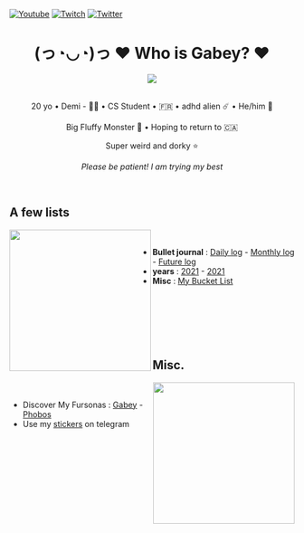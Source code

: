 [![Youtube](https://img.shields.io/badge/-Youtube-FF0000?style=flat-square)]()
[![Twitch](https://img.shields.io/badge/-Twitch-6441a5?style=flat-square)]()
[![Twitter](https://img.shields.io/badge/-Twitter-1DA1F2?style=flat-square)](https://twitter.com/onetrickwolfy)

<div align='center'>
  <h1>(っ◔◡◔)っ ♥ Who is Gabey? ♥</h1>
  <img src="https://pbs.twimg.com/profile_banners/1392194599175794688/1649188059/1500x500" />
  <br><br>
  <p>20 yo • Demi - 🏳️‍🌈 • CS Student • 🇫🇷  • adhd alien ☄️ • He/him 🌸 </p>
  <p>Big Fluffy Monster 🐺 • Hoping to return to 🇨🇦</p>
  <p>Super weird and dorky ⭐</p>
  <p><i>Please be patient! I am trying my best</i></p>
</div>&nbsp;

## A few lists 
<img height="250" align='left' src="https://raw.githubusercontent.com/onetrickwolfy/onetrickwolfy/main/assets/B3.png"/>&nbsp;
+ **Bullet journal** : 
[Daily log](bullet-journal/daily-log.md) - 
[Monthly log](bullet-journal/monthly-log.md) - 
[Future log](bullet-journal/future-log.md)
+ **years** : 
[2021](lists/2021/) -
[2021](lists/2022/) 
+ **Misc** : [My Bucket List](lists/bucket-list.md)


<br /><br /><br /><br /><br />

## Misc. 
<img height="250" align='right' src="https://raw.githubusercontent.com/onetrickwolfy/onetrickwolfy/main/assets/B4.png"/>&nbsp;
+ Discover My Fursonas : [Gabey]() - [Phobos]()
+ Use my [stickers](https://bit.ly/3rt9R56) on telegram 


